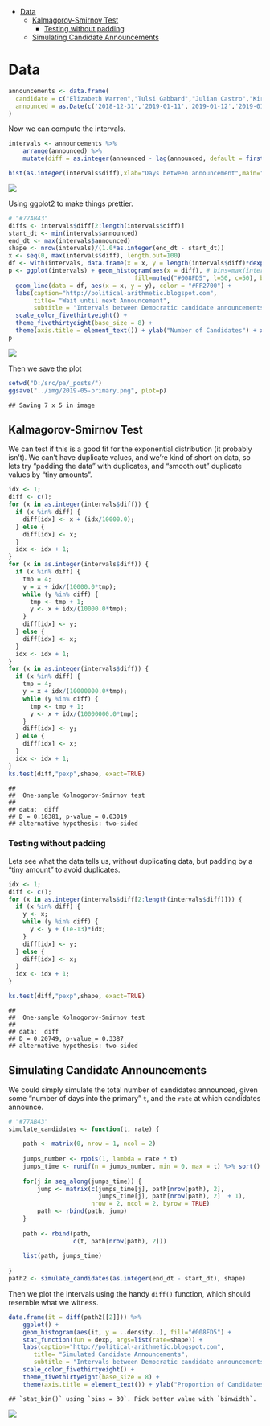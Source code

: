   - [Data](#data)
      - [Kalmagorov-Smirnov Test](#kalmagorov-smirnov-test)
          - [Testing without padding](#testing-without-padding)
      - [Simulating Candidate
        Announcements](#simulating-candidate-announcements)

# Data

``` r
announcements <- data.frame(
  candidate = c("Elizabeth Warren","Tulsi Gabbard","Julian Castro","Kirsten Gillibrand","Kamala Harris","Pete Buttigieg","Cory Booker","Amy Klobuchar","Bernie Sanders","Jay Inslee","John Hickenlooper","Beto O'Rourke","Mike Gravel","Tim Ryan","Eric Swalwell","Seth Moulton","Joe Biden","Michael Bennet","Seth Bullock","Bill de Blasio"),
  announced = as.Date(c('2018-12-31','2019-01-11','2019-01-12','2019-01-15','2019-01-21','2019-01-23','2019-02-01','2019-02-10','2019-02-19','2019-03-01','2019-03-04','2019-03-14','2019-03-19','2019-04-04','2019-04-08','2019-04-22','2019-04-25','2019-05-02','2019-05-14','2019-05-16'))
)
```

Now we can compute the intervals.

``` r
intervals <- announcements %>%
    arrange(announced) %>%
    mutate(diff = as.integer(announced - lag(announced, default = first(announced))))
```

``` r
hist(as.integer(intervals$diff),xlab="Days between announcement",main="Intervals beween Democratic Primary Candidate Announcements")
```

![](2019-04-14-democratic-primary_files/figure-gfm/unnamed-chunk-7-1.png)<!-- -->

Using ggplot2 to make things prettier.

``` r
# "#77AB43"
diffs <- intervals$diff[2:length(intervals$diff)]
start_dt <- min(intervals$announced)
end_dt <- max(intervals$announced)
shape <- nrow(intervals)/(1.0*as.integer(end_dt - start_dt))
x <- seq(0, max(intervals$diff), length.out=100)
df <- with(intervals, data.frame(x = x, y = length(intervals$diff)*dexp(x, rate=shape)))
p <- ggplot(intervals) + geom_histogram(aes(x = diff), # bins=max(intervals$diff), 
                                   fill=muted("#008FD5", l=50, c=50), binwidth=0.75) +
  geom_line(data = df, aes(x = x, y = y), color = "#FF2700") +
  labs(caption="http://political-arithmetic.blogspot.com",
       title= "Wait until next Announcement",
       subtitle = "Intervals between Democratic candidate announcements") +
  scale_color_fivethirtyeight() +
  theme_fivethirtyeight(base_size = 8) +
  theme(axis.title = element_text()) + ylab("Number of Candidates") + xlab("Days")
p
```

![](2019-04-14-democratic-primary_files/figure-gfm/unnamed-chunk-8-1.png)<!-- -->

Then we save the plot

``` r
setwd("D:/src/pa/_posts/")
ggsave("../img/2019-05-primary.png", plot=p)
```

    ## Saving 7 x 5 in image

## Kalmagorov-Smirnov Test

We can test if this is a good fit for the exponential distribution (it
probably isn’t). We can’t have duplicate values, and we’re kind of short
on data, so lets try “padding the data” with duplicates, and “smooth
out” duplicate values by “tiny amounts”.

``` r
idx <- 1;
diff <- c();
for (x in as.integer(intervals$diff)) {
  if (x %in% diff) {
    diff[idx] <- x + (idx/10000.0);
  } else {
    diff[idx] <- x;
  }
  idx <- idx + 1;
}
for (x in as.integer(intervals$diff)) {
  if (x %in% diff) {
    tmp = 4;
    y = x + idx/(10000.0*tmp);
    while (y %in% diff) {
      tmp <- tmp + 1;
      y <- x + idx/(10000.0*tmp);
    }
    diff[idx] <- y;
  } else {
    diff[idx] <- x;
  }
  idx <- idx + 1;
}
for (x in as.integer(intervals$diff)) {
  if (x %in% diff) {
    tmp = 4;
    y = x + idx/(10000000.0*tmp);
    while (y %in% diff) {
      tmp <- tmp + 1;
      y <- x + idx/(10000000.0*tmp);
    }
    diff[idx] <- y;
  } else {
    diff[idx] <- x;
  }
  idx <- idx + 1;
}
ks.test(diff,"pexp",shape, exact=TRUE)
```

    ## 
    ##  One-sample Kolmogorov-Smirnov test
    ## 
    ## data:  diff
    ## D = 0.18381, p-value = 0.03019
    ## alternative hypothesis: two-sided

### Testing without padding

Lets see what the data tells us, without duplicating data, but padding
by a “tiny amount” to avoid duplicates.

``` r
idx <- 1;
diff <- c();
for (x in as.integer(intervals$diff[2:length(intervals$diff)])) {
  if (x %in% diff) {
    y <- x;
    while (y %in% diff) {
      y <- y + (1e-13)*idx;
    }
    diff[idx] <- y;
  } else {
    diff[idx] <- x;
  }
  idx <- idx + 1;
}
```

``` r
ks.test(diff,"pexp",shape, exact=TRUE)
```

    ## 
    ##  One-sample Kolmogorov-Smirnov test
    ## 
    ## data:  diff
    ## D = 0.20749, p-value = 0.3387
    ## alternative hypothesis: two-sided

## Simulating Candidate Announcements

We could simply simulate the total number of candidates announced, given
some “number of days into the primary” `t`, and the `rate` at which
candidates announce.

``` r
# "#77AB43"
simulate_candidates <- function(t, rate) {
    
    path <- matrix(0, nrow = 1, ncol = 2)
    
    jumps_number <- rpois(1, lambda = rate * t)
    jumps_time <- runif(n = jumps_number, min = 0, max = t) %>% sort()
    
    for(j in seq_along(jumps_time)) {
        jump <- matrix(c(jumps_time[j], path[nrow(path), 2],
                         jumps_time[j], path[nrow(path), 2]  + 1),
                       nrow = 2, ncol = 2, byrow = TRUE)
        path <- rbind(path, jump)
    }
    
    path <- rbind(path,
                  c(t, path[nrow(path), 2]))
    
    list(path, jumps_time)
    
}
path2 <- simulate_candidates(as.integer(end_dt - start_dt), shape)
```

Then we plot the intervals using the handy `diff()` function, which
should resemble what we witness.

``` r
data.frame(it = diff(path2[[2]])) %>%
    ggplot() +
    geom_histogram(aes(it, y = ..density..), fill="#008FD5") +
    stat_function(fun = dexp, args=list(rate=shape)) +
    labs(caption="http://political-arithmetic.blogspot.com",
       title= "Simulated Candidate Announcements",
       subtitle = "Intervals between Democratic candidate announcements") +
    scale_color_fivethirtyeight() +
    theme_fivethirtyeight(base_size = 8) +
    theme(axis.title = element_text()) + ylab("Proportion of Candidates") + xlab("Days")
```

    ## `stat_bin()` using `bins = 30`. Pick better value with `binwidth`.

![](2019-04-14-democratic-primary_files/figure-gfm/unnamed-chunk-14-1.png)<!-- -->
